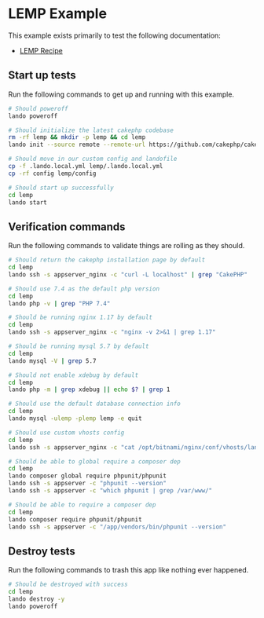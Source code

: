 LEMP Example
============

This example exists primarily to test the following documentation:

* [LEMP Recipe](https://docs.devwithlando.io/tutorials/lemp.html)

Start up tests
--------------

Run the following commands to get up and running with this example.

```bash
# Should poweroff
lando poweroff

# Should initialize the latest cakephp codebase
rm -rf lemp && mkdir -p lemp && cd lemp
lando init --source remote --remote-url https://github.com/cakephp/cakephp/releases/download/4.3.6/cakephp-4-3-6.zip --remote-options="--strip-components=1" --recipe lemp --webroot . --name lando-lemp

# Should move in our custom config and landofile
cp -f .lando.local.yml lemp/.lando.local.yml
cp -rf config lemp/config

# Should start up successfully
cd lemp
lando start
```

Verification commands
---------------------

Run the following commands to validate things are rolling as they should.

```bash
# Should return the cakephp installation page by default
cd lemp
lando ssh -s appserver_nginx -c "curl -L localhost" | grep "CakePHP"

# Should use 7.4 as the default php version
cd lemp
lando php -v | grep "PHP 7.4"

# Should be running nginx 1.17 by default
cd lemp
lando ssh -s appserver_nginx -c "nginx -v 2>&1 | grep 1.17"

# Should be running mysql 5.7 by default
cd lemp
lando mysql -V | grep 5.7

# Should not enable xdebug by default
cd lemp
lando php -m | grep xdebug || echo $? | grep 1

# Should use the default database connection info
cd lemp
lando mysql -ulemp -plemp lemp -e quit

# Should use custom vhosts config
cd lemp
lando ssh -s appserver_nginx -c "cat /opt/bitnami/nginx/conf/vhosts/lando.conf" | grep "CUSTOMVHOSTSCONFIG"

# Should be able to global require a composer dep
cd lemp
lando composer global require phpunit/phpunit
lando ssh -s appserver -c "phpunit --version"
lando ssh -s appserver -c "which phpunit | grep /var/www/"

# Should be able to require a composer dep
cd lemp
lando composer require phpunit/phpunit
lando ssh -s appserver -c "/app/vendors/bin/phpunit --version"
```

Destroy tests
-------------

Run the following commands to trash this app like nothing ever happened.

```bash
# Should be destroyed with success
cd lemp
lando destroy -y
lando poweroff
```
